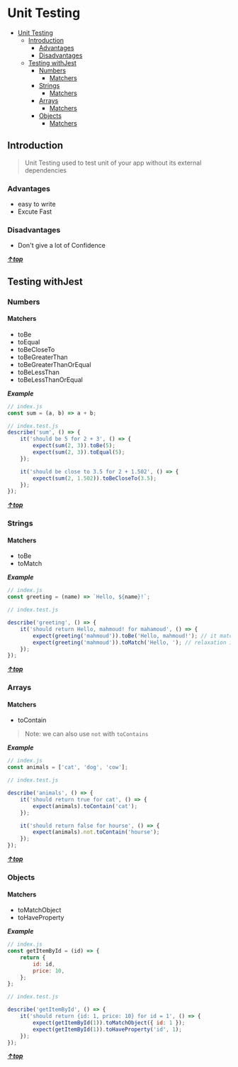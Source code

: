 # Unit Testing

<!-- TOC -->

-   [Unit Testing](#unit-testing)
    -   [Introduction](#introduction)
        -   [Advantages](#advantages)
        -   [Disadvantages](#disadvantages)
    -   [Testing withJest](#testing-withjest)
        -   [Numbers](#numbers)
            -   [Matchers](#matchers)
        -   [Strings](#strings)
            -   [Matchers](#matchers)
        -   [Arrays](#arrays)
            -   [Matchers](#matchers)
        -   [Objects](#objects)
            -   [Matchers](#matchers)

<!-- /TOC -->

## Introduction

> Unit Testing used to test unit of your app without its external dependencies

### Advantages

-   easy to write
-   Excute Fast

### Disadvantages

-   Don't give a lot of Confidence

**_[&uarr;top](#content)_**

## Testing withJest

### Numbers

#### Matchers

-   toBe
-   toEqual
-   toBeCloseTo
-   toBeGreaterThan
-   toBeGreaterThanOrEqual
-   toBeLessThan
-   toBeLessThanOrEqual

**_Example_**

```js
// index.js
const sum = (a, b) => a + b;
```

```js
// index.test.js
describe('sum', () => {
    it('should be 5 for 2 + 3', () => {
        expect(sum(2, 3)).toBe(5);
        expect(sum(2, 3)).toEqual(5);
    });

    it('should be close to 3.5 for 2 + 1.502', () => {
        expect(sum(2, 1.502)).toBeCloseTo(3.5);
    });
});
```

**_[&uarr;top](#content)_**

### Strings

#### Matchers

-   toBe
-   toMatch

**_Example_**

```js
// index.js
const greeting = (name) => `Hello, ${name}!`;
```

```js
// index.test.js

describe('greeting', () => {
    it('should return Hello, mahmoud! for mahamoud', () => {
        expect(greeting('mahmoud')).toBe('Hello, mahmoud!'); // it match exact value
        expect(greeting('mahmoud')).toMatch('Hello, '); // relaxation in matching
    });
});
```

**_[&uarr;top](#content)_**

### Arrays

#### Matchers

-   toContain

> Note: we can also use `not` with `toContains`

**_Example_**

```js
// index.js
const animals = ['cat', 'dog', 'cow'];
```

```js
// index.test.js

describe('animals', () => {
    it('should return true for cat', () => {
        expect(animals).toContain('cat');
    });

    it('should return false for hourse', () => {
        expect(animals).not.toContain('hourse');
    });
});
```

**_[&uarr;top](#content)_**

### Objects

#### Matchers

-   toMatchObject
-   toHaveProperty

**_Example_**

```js
// index.js
const getItemById = (id) => {
    return {
        id: id,
        price: 10,
    };
};
```

```js
// index.test.js

describe('getItemById', () => {
    it('should return {id: 1, price: 10} for id = 1', () => {
        expect(getItemById(1)).toMatchObject({ id: 1 });
        expect(getItemById(1)).toHaveProperty('id', 1);
    });
});
```

**_[&uarr;top](#content)_**
